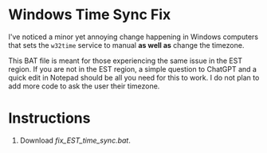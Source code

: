 # Windows Time Sync Fix
I've noticed a minor yet annoying change happening in Windows computers that sets the `w32time` service to manual **as well as** change the timezone.

This BAT file is meant for those experiencing the same issue in the EST region. If you are not in the EST region, a simple question to ChatGPT and a quick edit in Notepad should be all you need for this to work. I do not plan to add more code to ask the user their timezone.

# Instructions
1. Download *fix_EST_time_sync.bat*.
